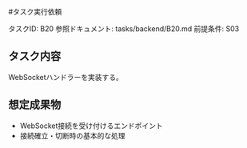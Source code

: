 #タスク実行依頼

タスクID: B20
参照ドキュメント: tasks/backend/B20.md
前提条件: S03

## タスク内容

WebSocketハンドラーを実装する。

## 想定成果物

- WebSocket接続を受け付けるエンドポイント
- 接続確立・切断時の基本的な処理 